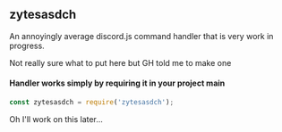 ## zytesasdch

An annoyingly average discord.js command handler that is very work in progress.

Not really sure what to put here but GH told me to make one

#### Handler works simply by requiring it in your project main

```javascript
const zytesasdch = require('zytesasdch');
```

Oh I'll work on this later...